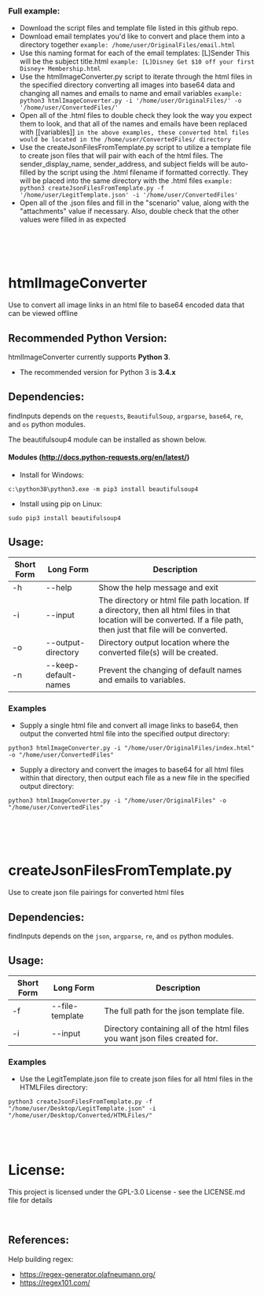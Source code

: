 ### Full example:
- Download the script files and template file listed in this github repo.
- Download email templates you'd like to convert and place them into a directory together
```example: /home/user/OriginalFiles/email.html```
- Use this naming format for each of the email templates: [L]Sender This will be the subject title.html
```example: [L]Disney Get $10 off your first Disney+ Membership.html```
- Use the htmlImageConverter.py script to iterate through the html files in the specified directory converting all images into base64 data and changing all names and emails to name and email variables
```example:  python3 htmlImageConverter.py -i '/home/user/OriginalFiles/' -o '/home/user/ConvertedFiles/'```
- Open all of the .html files to double check they look the way you expect them to look, and that all of the names and emails have been replaced with [[variables]]
```in the above examples, these converted html files would be located in the /home/user/ConvertedFiles/ directory```
- Use the createJsonFilesFromTemplate.py script to utilize a template file to create json files that will pair with each of the html files. The sender_display_name, sender_address, and subject fields will be auto-filled by the script using the .html filename if formatted correctly. They will be placed into the same directory with the .html files
```example: python3 createJsonFilesFromTemplate.py -f '/home/user/LegitTemplate.json' -i '/home/user/ConvertedFiles'```
- Open all of the .json files and fill in the "scenario" value, along with the "attachments" value if necessary. Also, double check that the other values were filled in as expected

<br>
<br>
<br>

# htmlImageConverter

Use to convert all image links in an html file to base64 encoded data that can be viewed offline

## Recommended Python Version:

htmlImageConverter currently supports **Python 3**.

* The recommended version for Python 3 is **3.4.x**

## Dependencies:

findInputs depends on the `requests`, `BeautifulSoup`, `argparse`, `base64`, `re`, and `os` python modules.

The beautifulsoup4 module can be installed as shown below.

#### Modules (http://docs.python-requests.org/en/latest/)

- Install for Windows:
```
c:\python38\python3.exe -m pip3 install beautifulsoup4
```

- Install using pip on Linux:
```
sudo pip3 install beautifulsoup4
```

## Usage:

Short Form    | Long Form           | Description
------------- | ------------------- |-------------
-h            | --help              | Show the help message and exit
-i            | --input             | The directory or html file path location. If a directory, then all html files in that location will be converted. If a file path, then just that file will be converted.
-o            | --output-directory  | Directory output location where the converted file(s) will be created.
-n            | --keep-default-names| Prevent the changing of default names and emails to variables.

### Examples

* Supply a single html file and convert all image links to base64, then output the converted html file into the specified output directory:

```python3 htmlImageConverter.py -i "/home/user/OriginalFiles/index.html" -o "/home/user/ConvertedFiles"```

* Supply a directory and convert the images to base64 for all html files within that directory, then output each file as a new file in the specified output directory:

```python3 htmlImageConverter.py -i "/home/user/OriginalFiles" -o "/home/user/ConvertedFiles"```

<br>
<br>
<br>

# createJsonFilesFromTemplate.py

Use to create json file pairings for converted html files


## Dependencies:

findInputs depends on the `json`, `argparse`, `re`, and `os` python modules.


## Usage:

Short Form    | Long Form           | Description
------------- | ------------------- |-------------
-f            | --file-template     | The full path for the json template file.
-i            | --input             | Directory containing all of the html files you want json files created for.

### Examples

* Use the LegitTemplate.json file to create json files for all html files in the HTMLFiles directory:

```python3 createJsonFilesFromTemplate.py -f "/home/user/Desktop/LegitTemplate.json" -i "/home/user/Desktop/Converted/HTMLFiles/"```

<br>
<br>

# License:

This project is licensed under the GPL-3.0 License - see the LICENSE.md file for details

<br>

## References:

Help building regex:
* https://regex-generator.olafneumann.org/
* https://regex101.com/

